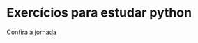 # Exercícios para estudar python

Confira a [jornada](https://github.com/Asabeneh/30-Days-Of-Python/)
